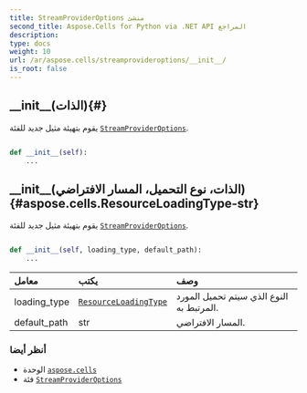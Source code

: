 ```yaml
---
title: StreamProviderOptions منشئ
second_title: Aspose.Cells for Python via .NET API المراجع
description:
type: docs
weight: 10
url: /ar/aspose.cells/streamprovideroptions/__init__/
is_root: false
---
```

##  \_\_init\_\_(الذات){#}
يقوم بتهيئة مثيل جديد للفئة [`StreamProviderOptions`](/cells/python-net/ar/aspose.cells/streamprovideroptions).



```python

def __init__(self):
    ...
```




##  \_\_init\_\_(الذات، نوع التحميل، المسار الافتراضي){#aspose.cells.ResourceLoadingType-str}
يقوم بتهيئة مثيل جديد للفئة [`StreamProviderOptions`](/cells/python-net/ar/aspose.cells/streamprovideroptions).



```python

def __init__(self, loading_type, default_path):
    ...
```


| معامل| يكتب| وصف|
| :- | :- | :- |
| loading_type | [`ResourceLoadingType`](/cells/python-net/ar/aspose.cells/resourceloadingtype) | النوع الذي سيتم تحميل المورد المرتبط به.|
| default_path | str | المسار الافتراضي.|



###  أنظر أيضا
* الوحدة [`aspose.cells`](../../)
* فئة [`StreamProviderOptions`](/cells/python-net/ar/aspose.cells/streamprovideroptions)
